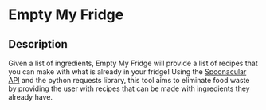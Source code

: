 # Empty My Fridge

## Description
Given a list of ingredients, Empty My Fridge will provide a list of recipes that you can make with what is already in your fridge! Using the [Spoonacular API](https://spoonacular.com/food-api) and the python requests library, this tool aims to eliminate food waste by providing the user with recipes that can be made with ingredients they already have. 
